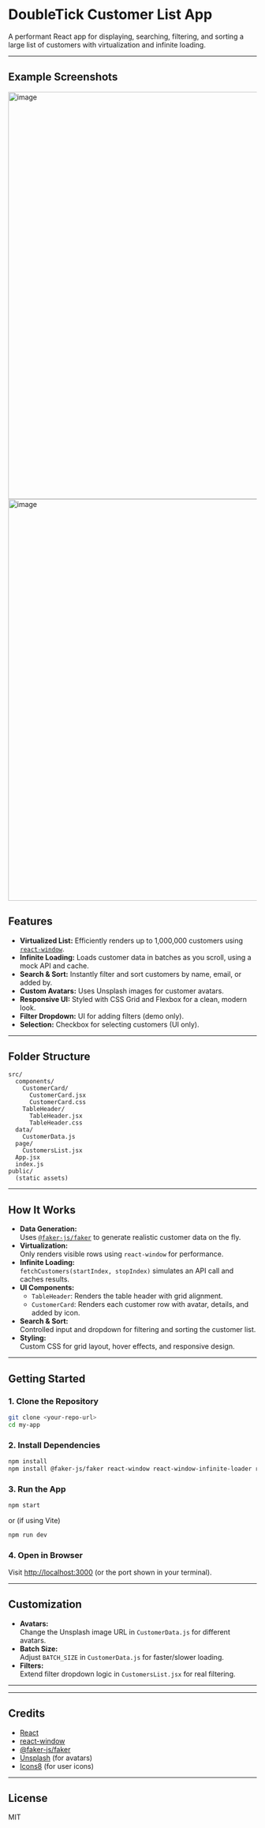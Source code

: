 # DoubleTick Customer List App

A performant React app for displaying, searching, filtering, and sorting a large list of customers with virtualization and infinite loading.

---
## Example Screenshots

<img width="1845" height="825" alt="image" src="https://github.com/user-attachments/assets/bc94a383-496c-457f-a415-9cdbe135f6d4" />

<img width="1882" height="814" alt="image" src="https://github.com/user-attachments/assets/ca22c8d0-ceec-4d84-8e36-43a105d2b895" />




## Features

- **Virtualized List:** Efficiently renders up to 1,000,000 customers using [`react-window`](https://github.com/bvaughn/react-window).
- **Infinite Loading:** Loads customer data in batches as you scroll, using a mock API and cache.
- **Search & Sort:** Instantly filter and sort customers by name, email, or added by.
- **Custom Avatars:** Uses Unsplash images for customer avatars.
- **Responsive UI:** Styled with CSS Grid and Flexbox for a clean, modern look.
- **Filter Dropdown:** UI for adding filters (demo only).
- **Selection:** Checkbox for selecting customers (UI only).

---



## Folder Structure

```
src/
  components/
    CustomerCard/
      CustomerCard.jsx
      CustomerCard.css
    TableHeader/
      TableHeader.jsx
      TableHeader.css
  data/
    CustomerData.js
  page/
    CustomersList.jsx
  App.jsx
  index.js
public/
  (static assets)
```

---

## How It Works

- **Data Generation:**  
  Uses [`@faker-js/faker`](https://github.com/faker-js/faker) to generate realistic customer data on the fly.
- **Virtualization:**  
  Only renders visible rows using `react-window` for performance.
- **Infinite Loading:**  
  `fetchCustomers(startIndex, stopIndex)` simulates an API call and caches results.
- **UI Components:**  
  - `TableHeader`: Renders the table header with grid alignment.
  - `CustomerCard`: Renders each customer row with avatar, details, and added by icon.
- **Search & Sort:**  
  Controlled input and dropdown for filtering and sorting the customer list.
- **Styling:**  
  Custom CSS for grid layout, hover effects, and responsive design.

---

## Getting Started

### 1. Clone the Repository

```sh
git clone <your-repo-url>
cd my-app
```

### 2. Install Dependencies

```sh
npm install
npm install @faker-js/faker react-window react-window-infinite-loader react-icons
```

### 3. Run the App

```sh
npm start
```
or (if using Vite)
```sh
npm run dev
```

### 4. Open in Browser

Visit [http://localhost:3000](http://localhost:3000) (or the port shown in your terminal).

---

## Customization

- **Avatars:**  
  Change the Unsplash image URL in `CustomerData.js` for different avatars.
- **Batch Size:**  
  Adjust `BATCH_SIZE` in `CustomerData.js` for faster/slower loading.
- **Filters:**  
  Extend filter dropdown logic in `CustomersList.jsx` for real filtering.

---



---

## Credits

- [React](https://react.dev/)
- [react-window](https://github.com/bvaughn/react-window)
- [@faker-js/faker](https://github.com/faker-js/faker)
- [Unsplash](https://unsplash.com/) (for avatars)
- [Icons8](https://icons8.com/icons/set/user) (for user icons)

---

## License

MIT

